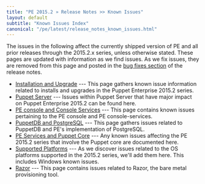 ```yaml
---
title: "PE 2015.2 » Release Notes >> Known Issues"
layout: default
subtitle: "Known Issues Index"
canonical: "/pe/latest/release_notes_known_issues.html"
---
```


The issues in the following affect the currently shipped version of PE and all prior releases through the 2015.2.x series, unless otherwise stated. These pages are updated with information as we find issues. As we fix issues, they are removed from this page and posted in the [bug fixes section](./release_notes_security.html) of the release notes.

- [Installation and Upgrade](./release_notes_known_issues_install.html) --- This page gathers known issue information related to installs and upgrades in the Puppet Enterprise 2015.2 series.
- [Puppet Server](./release_notes_known_issues_puppetserver.html) --- Issues within Puppet Server that have major impact on Puppet Enterprise 2015.2 can be found here.
- [PE console and Console Services](./release_notes_known_issues_console.html) --- This page contains known issues pertaining to the PE console and PE console-services.
- [PuppetDB and PostgreSQL](./release_notes_known_issues_puppetdb.html) --- This page gathers issues related to PuppetDB and PE's implementation of PostgreSQL.
- [PE Services and Puppet Core](./release_notes_known_issues_core.html) --- Any known issues affecting the PE 2015.2 series that involve the Puppet core are documented here.
- [Supported Platforms](./release_notes_known_issues_platforms.html) --- As we discover issues related to the OS platforms supported in the 2015.2 series, we'll add them here. This includes Windows known issues.
- [Razor](./release_notes_known_issues_razor.html) --- This page contains issues related to Razor, the bare metal provisioning tool.